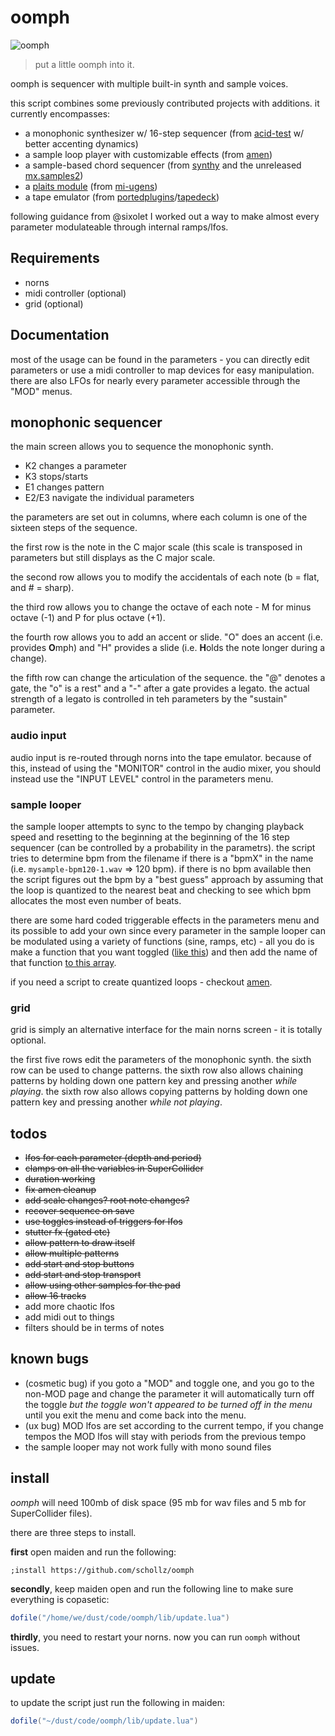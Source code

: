 # oomph

![oomph](https://user-images.githubusercontent.com/6550035/172869564-87597046-5ad7-4a96-b666-62715ed732a9.png)

> put a little oomph into it.


oomph is sequencer with multiple built-in synth and sample voices. 

this script combines some previously contributed projects with additions. it currently encompasses:

- a monophonic synthesizer w/ 16-step sequencer (from [acid-test](https://github.com/schollz/acid-test) w/ better accenting dynamics)
- a sample loop player with customizable effects (from [amen](https://github.com/schollz/amen))
- a sample-based chord sequencer (from [synthy](https://github.com/schollz/synthy) and the unreleased [mx.samples2](https://github.com/schollz/mx.samples2))
- a [plaits module](https://mutable-instruments.net/modules/plaits/) (from [mi-ugens](https://github.com/v7b1/mi-UGens))
- a tape emulator (from [portedplugins]()/[tapedeck](https://github.com/schollz/tapedeck))

following guidance from @sixolet I worked out a way to make almost every parameter modulateable through internal ramps/lfos.

## Requirements

- norns
- midi controller (optional)
- grid (optional)

## Documentation

most of the usage can be found in the parameters - you can directly edit parameters or use a midi controller to map devices for easy manipulation. there are also LFOs for nearly every parameter accessible through the "MOD" menus. 

## monophonic sequencer

the main screen allows you to sequence the monophonic synth.

- K2 changes a parameter
- K3 stops/starts 
- E1 changes pattern
- E2/E3 navigate the individual parameters

the parameters are set out in columns, where each column is one of the sixteen steps of the sequence. 

the first row is the note in the C major scale (this scale is transposed in parameters but still displays as the C major scale.

the second row allows you to modify the accidentals of each note (b = flat, and # = sharp).

the third row allows you to change the octave of each note - M for minus octave (-1) and P for plus octave (+1).

the fourth row allows you to add an accent or slide. "O" does an accent (i.e. provides **O**mph) and "H" provides a slide (i.e. **H**olds the note longer during a change).

the fifth row can change the articulation of the sequence. the "@" denotes a gate, the "o" is a rest" and a "-" after a gate provides a legato. the actual strength of a legato is controlled in teh parameters by the "sustain" parameter.

### audio input

audio input is re-routed through norns into the tape emulator. because of this, instead of using the "MONITOR" control in the audio mixer, you should instead use the "INPUT LEVEL" control in the parameters menu.

### sample looper

the sample looper attempts to sync to the tempo by changing playback speed and resetting to the beginning at the beginning of the 16 step sequencer (can be controlled by a probability in the parametrs). the script tries to determine bpm from the filename if there is a "bpmX" in the name (i.e. `mysample-bpm120-1.wav` => 120 bpm). if there is no bpm available then the script figures out the bpm by a "best guess" approach by assuming that the loop is quantized to the nearest beat and checking to see which bpm allocates the most even number of beats. 


there are some hard coded triggerable effects in the parameters menu and its possible to add your own since every parameter in the sample looper can be modulated using a variety of functions (sine, ramps, etc) - all you do is make a function that you want toggled ([like this](https://github.com/schollz/oomph/blob/main/lib/Amen.lua#L194-L196)) and then add the name of that function [to this array](https://github.com/schollz/oomph/blob/main/lib/Amen.lua#L34).

if you need a script to create quantized loops - checkout [amen](https://llllllll.co/t/amen).

### grid

grid is simply an alternative interface for the main norns screen - it is totally optional.

the first five rows edit the parameters of the monophonic synth. the sixth row can be used to change patterns. the sixth row also allows chaining patterns by holding down one pattern key and pressing another *while playing*. the sixth row also allows copying patterns by holding down one pattern key and pressing another *while not playing*.


## todos

- ~~lfos for each parameter (depth and period)~~
- ~~clamps on all the variables in SuperCollider~~
- ~~duration working~~
- ~~fix amen cleanup~~
- ~~add scale changes? root note changes?~~
- ~~recover sequence on save~~
- ~~use toggles instead of triggers for lfos~~
- ~~stutter fx (gated etc)~~
- ~~allow pattern to draw itself~~
- ~~allow multiple patterns~~
- ~~add start and stop buttons~~
- ~~add start and stop transport~~
- ~~allow using other samples for the pad~~
- ~~allow 16 tracks~~
- add more chaotic lfos
- add midi out to things
- filters should be in terms of notes

## known bugs

- (cosmetic bug) if you goto a "MOD" and toggle one, and you go to the non-MOD page and change the parameter it will automatically turn off the toggle *but the toggle won't appeared to be turned off in the menu* until you exit the menu and come back into the menu.
- (ux bug) MOD lfos are set according to the current tempo, if you change tempos the MOD lfos will stay with periods from the previous tempo
- the sample looper may not work fully with mono sound files


## install

*oomph* will need 100mb of disk space (95 mb for wav files and 5 mb for SuperCollider files).

there are three steps to install.

**first** open maiden and run the following:

```
;install https://github.com/schollz/oomph
```

**secondly**, keep maiden open and run the following line to make sure everything is copasetic:

```lua
dofile("/home/we/dust/code/oomph/lib/update.lua")
```

**thirdly**, you need to restart your norns. now you can run `oomph` without issues.

## update

to update the script just run the following in maiden:

```lua
dofile("~/dust/code/oomph/lib/update.lua")
```
